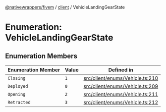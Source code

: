 [@nativewrappers/fivem](../../README.md) / [client](../README.md) / VehicleLandingGearState

# Enumeration: VehicleLandingGearState

## Enumeration Members

| Enumeration Member | Value | Defined in |
| ------ | ------ | ------ |
| `Closing` | `1` | [src/client/enums/Vehicle.ts:210](https://github.com/nativewrappers/fivem/blob/48a3f351defb1a6508113ef71a8290d8cb1a458c/src/client/enums/Vehicle.ts#L210) |
| `Deployed` | `0` | [src/client/enums/Vehicle.ts:209](https://github.com/nativewrappers/fivem/blob/48a3f351defb1a6508113ef71a8290d8cb1a458c/src/client/enums/Vehicle.ts#L209) |
| `Opening` | `2` | [src/client/enums/Vehicle.ts:211](https://github.com/nativewrappers/fivem/blob/48a3f351defb1a6508113ef71a8290d8cb1a458c/src/client/enums/Vehicle.ts#L211) |
| `Retracted` | `3` | [src/client/enums/Vehicle.ts:212](https://github.com/nativewrappers/fivem/blob/48a3f351defb1a6508113ef71a8290d8cb1a458c/src/client/enums/Vehicle.ts#L212) |

